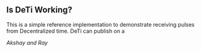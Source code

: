 ## Is DeTi Working?

This is a simple reference implementation to demonstrate receiving pulses from Decentralized time. DeTi can publish on a

_Akshay and Ray_
